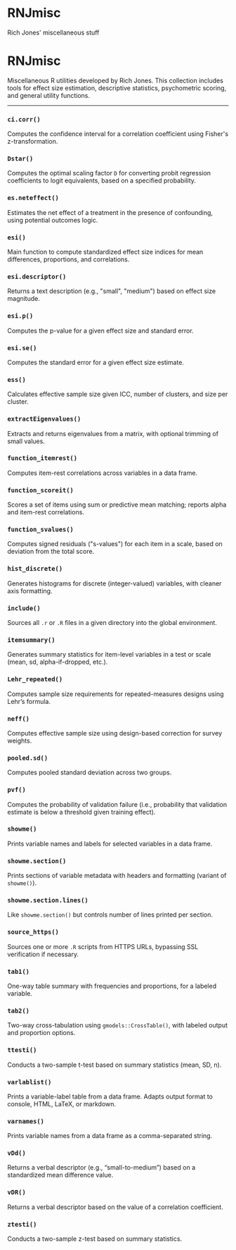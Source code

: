 RNJmisc
=======

Rich Jones' miscellaneous stuff

# RNJmisc

Miscellaneous R utilities developed by Rich Jones. This collection includes tools for effect size estimation, descriptive statistics, psychometric scoring, and general utility functions.

---

### `ci.corr()`
Computes the confidence interval for a correlation coefficient using Fisher's z-transformation.

### `Dstar()`
Computes the optimal scaling factor `D` for converting probit regression coefficients to logit equivalents, based on a specified probability.

### `es.neteffect()`
Estimates the net effect of a treatment in the presence of confounding, using potential outcomes logic.

### `esi()`
Main function to compute standardized effect size indices for mean differences, proportions, and correlations.

### `esi.descriptor()`
Returns a text description (e.g., "small", "medium") based on effect size magnitude.

### `esi.p()`
Computes the p-value for a given effect size and standard error.

### `esi.se()`
Computes the standard error for a given effect size estimate.

### `ess()`
Calculates effective sample size given ICC, number of clusters, and size per cluster.

### `extractEigenvalues()`
Extracts and returns eigenvalues from a matrix, with optional trimming of small values.

### `function_itemrest()`
Computes item-rest correlations across variables in a data frame.

### `function_scoreit()`
Scores a set of items using sum or predictive mean matching; reports alpha and item-rest correlations.

### `function_svalues()`
Computes signed residuals ("s-values") for each item in a scale, based on deviation from the total score.

### `hist_discrete()`
Generates histograms for discrete (integer-valued) variables, with cleaner axis formatting.

### `include()`
Sources all `.r` or `.R` files in a given directory into the global environment.

### `itemsummary()`
Generates summary statistics for item-level variables in a test or scale (mean, sd, alpha-if-dropped, etc.).

### `Lehr_repeated()`
Computes sample size requirements for repeated-measures designs using Lehr’s formula.

### `neff()`
Computes effective sample size using design-based correction for survey weights.

### `pooled.sd()`
Computes pooled standard deviation across two groups.

### `pvf()`
Computes the probability of validation failure (i.e., probability that validation estimate is below a threshold given training effect).

### `showme()`
Prints variable names and labels for selected variables in a data frame.

### `showme.section()`  
Prints sections of variable metadata with headers and formatting (variant of `showme()`).

### `showme.section.lines()`  
Like `showme.section()` but controls number of lines printed per section.

### `source_https()`
Sources one or more `.R` scripts from HTTPS URLs, bypassing SSL verification if necessary.

### `tab1()`
One-way table summary with frequencies and proportions, for a labeled variable.

### `tab2()`
Two-way cross-tabulation using `gmodels::CrossTable()`, with labeled output and proportion options.

### `ttesti()`
Conducts a two-sample t-test based on summary statistics (mean, SD, n).

### `varlablist()`
Prints a variable-label table from a data frame. Adapts output format to console, HTML, LaTeX, or markdown.

### `varnames()`
Prints variable names from a data frame as a comma-separated string.

### `vDd()`
Returns a verbal descriptor (e.g., “small-to-medium”) based on a standardized mean difference value.

### `vDR()`
Returns a verbal descriptor based on the value of a correlation coefficient.

### `ztesti()`
Conducts a two-sample z-test based on summary statistics.


